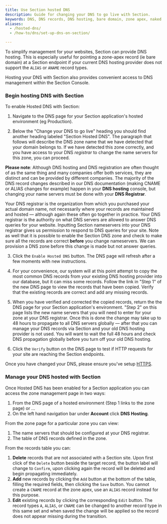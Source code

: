 ```yaml
---
title: Use Section hosted DNS
description: Guide for changing your DNS to go live with Section.
keywords: DNS, DNS records, DNS hosting, bare domain, zone apex, naked domain and root domain
aliases:
  - /hosted-dns/
  - /how-to/dns/set-up-dns-on-section/

---
```


To simplify management for your websites, Section can provide DNS hosting. This is especially useful for pointing a zone-apex record (ie bare domain) at a Section endpoint if your current DNS hosting provider does not support the `ALIAS` or `ANAME` record types.

Hosting your DNS with Section also provides convenient access to DNS management within the Section Console.

### Begin hosting DNS with Section

To enable Hosted DNS with Section:  

1) Navigate to the DNS page for your Section application's hosted environment (eg Production).

2) Below the "Change your DNS to go live" heading you should find another heading labeled "Section Hosted DNS". The paragraph that follows will describe the DNS zone name that we have detected that your domain belongs to. If we have detected this zone correctly, and you have access to your DNS *registrar* to change the name servers for this zone, you can proceed.

**Please note**: Although DNS hosting and DNS registration are often thought of as the same thing and many companies offer both services, they are distinct and can be provided by different companies. The majority of the DNS record changes described in our DNS documentation (making CNAME or ALIAS changes for example) happen in your **DNS hosting** console, but changing your name servers must be done with your **DNS Registrar**.

Your DNS registrar is the organization from which you purchased your actual domain name, not necessarily where your records are maintained and hosted — although again these often go together in practice. Your DNS registrar is the authority on what DNS servers are allowed to answer DNS queries for your website. Inputting Section nameservers into your DNS registrar gives us permission to respond to DNS queries for your site. Note as well that it is possible to enable the Section DNS zone and check to make sure all the records are correct **before** you change nameservers. We can provision a DNS zone before this change is made but not answer queries.

3) Click the `Enable Hosted DNS` button. The DNS page will refresh after a few moments with new instructions.

4) For your convenience, our system will at this point attempt to copy the most common DNS records from your existing DNS hosting provider into our database, but it can miss some records. Follow the link in "Step 1" of the new DNS page to view the records that have been copied. Verify that the existing records are correct and add any missing records.

5) When you have verified and corrected the copied records, return the the DNS page for your Section application's environment. "Step 2" on this page lists the new name servers that you will need to enter for your zone at your DNS registrar. Once this is done the change may take up to 48 hours to propagate to all DNS servers globally — after that you can manage your DNS records via Section and your old DNS hosting provider is not used. You will want to wait the full 48 hours and check DNS propagation globally before you turn off your old DNS hosting.

6) Click the `Verify` button on the DNS page to test if HTTP requests for your site are reaching the Section endpoints.

Once you have changed your DNS, please ensure you've setup [HTTPS](/docs/setup-https).

### Manage your DNS hosted with Section

Once Hosted DNS has been enabled for a Section application you can access the zone management page in two ways:

1. From the DNS page of a hosted environment (Step 1 links to the zone page) or ...
2. On the left hand navigation bar under **Account** click **DNS Hosting**.

From the zone page for a particular zone you can view:

1. The name servers that should be configured at your DNS registrar.
2. The table of DNS records defined in the zone.

From the records table you can:

1. **Delete** records that are not associated with a Section site. Upon first click of the `Delete` button beside the target record, the button label will change to `Confirm`, upon clicking again the record will be deleted and begin propagating immediately.
2. **Add** new records by clicking the `Add` button at the bottom of the table, filling the required fields, then clicking the `Save` button. You cannot create a `CNAME` record at the zone apex, use an `ALIAS` record instead for this purpose.
3. **Edit** existing records by clicking the corresponding `Edit` button. The record types `A`, `ALIAS`, or `CNAME` can be changed to another record type in this same set and when saved the change will be applied so the record does not appear missing during the transition.
